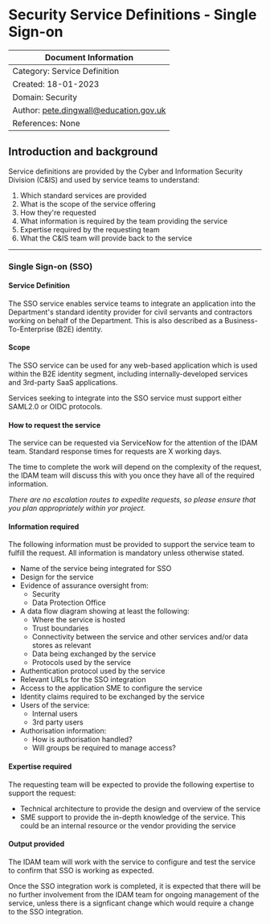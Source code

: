 # Security Service Definitions - Single Sign-on

| Document Information |
---|
| Category: Service Definition |
| Created: 18-01-2023 |
| Domain: Security |
| Author: <pete.dingwall@education.gov.uk> |
| References: None |

## Introduction and background

Service definitions are provided by the Cyber and Information Security Division (C&IS) and used by service teams to understand:

1. Which standard services are provided
2. What is the scope of the service offering
3. How they're requested
4. What information is required by the team providing the service
5. Expertise required by the requesting team
6. What the C&IS team will provide back to the service

---

### Single Sign-on (SSO)

#### **Service Definition**

The SSO service enables service teams to integrate an application into the Department's standard identity provider for civil servants and contractors working on behalf of the Department. This is also described as a Business-To-Enterprise (B2E) identity.

#### **Scope**

The SSO service can be used for any web-based application which is used within the B2E identity segment, including internally-developed services and 3rd-party SaaS applications.

Services seeking to integrate into the SSO service must support either SAML2.0 or OIDC protocols.

#### **How to request the service**

The service can be requested via ServiceNow for the attention of the IDAM team. Standard response times for requests are X working days.

The time to complete the work will depend on the complexity of the request, the IDAM team will discuss this with you once they have all of the required information.

*There are no escalation routes to expedite requests, so please ensure that you plan appropriately within yor project.*

#### **Information required**

The following information must be provided to support the service team to fulfill the request. All information is mandatory unless otherwise stated.

- Name of the service being integrated for SSO
- Design for the service
- Evidence of assurance oversight from:
  - Security
  - Data Protection Office
- A data flow diagram showing at least the following:
  - Where the service is hosted
  - Trust boundaries
  - Connectivity between the service and other services and/or data stores as relevant
  - Data being exchanged by the service
  - Protocols used by the service
- Authentication protocol used by the service
- Relevant URLs for the SSO integration
- Access to the application SME to configure the service
- Identity claims required to be exchanged by the service
- Users of the service:
  - Internal users
  - 3rd party users
- Authorisation information:
  - How is authorisation handled?
  - Will groups be required to manage access?

#### **Expertise required**

The requesting team will be expected to provide the following expertise to support the request:

- Technical architecture to provide the design and overview of the service
- SME support to provide the in-depth knowledge of the service. This could be an internal resource or the vendor providing the service


#### **Output provided**

The IDAM team will work with the service to configure and test the service to confirm that SSO is working as expected.

Once the SSO integration work is completed, it is expected that there will be no further involvement from the IDAM team for ongoing management of the service, unless there is a signficant change which would require a change to the SSO integration.
